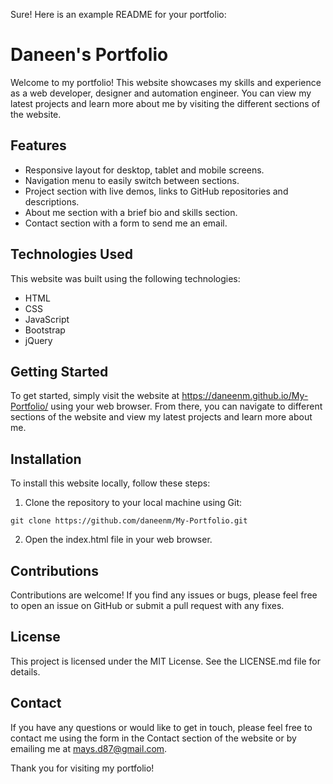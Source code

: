Sure! Here is an example README for your portfolio:

# Daneen's Portfolio

Welcome to my portfolio! This website showcases my skills and experience as a web developer, designer and automation engineer. You can view my latest projects and learn more about me by visiting the different sections of the website.

## Features

- Responsive layout for desktop, tablet and mobile screens.
- Navigation menu to easily switch between sections.
- Project section with live demos, links to GitHub repositories and descriptions.
- About me section with a brief bio and skills section.
- Contact section with a form to send me an email.

## Technologies Used

This website was built using the following technologies:

- HTML
- CSS
- JavaScript
- Bootstrap
- jQuery

## Getting Started

To get started, simply visit the website at https://daneenm.github.io/My-Portfolio/ using your web browser. From there, you can navigate to different sections of the website and view my latest projects and learn more about me.

## Installation

To install this website locally, follow these steps:

1. Clone the repository to your local machine using Git:

```
git clone https://github.com/daneenm/My-Portfolio.git
```

2. Open the index.html file in your web browser.

## Contributions

Contributions are welcome! If you find any issues or bugs, please feel free to open an issue on GitHub or submit a pull request with any fixes.

## License

This project is licensed under the MIT License. See the LICENSE.md file for details.

## Contact

If you have any questions or would like to get in touch, please feel free to contact me using the form in the Contact section of the website or by emailing me at mays.d87@gmail.com.

Thank you for visiting my portfolio!

